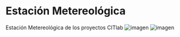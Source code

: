 # Estación Metereológica
 Estación Metereológica de los proyectos CITlab
 ![imagen](https://github.com/FabLab-Merida/Estacion-Metereologica/assets/118526185/50b62f44-8521-4099-9707-a828bdcdba03)
 ![imagen](https://github.com/FabLab-Merida/Estacion-Metereologica/assets/118526185/0e79d32d-d7f6-4346-be01-734dce3b4008)

